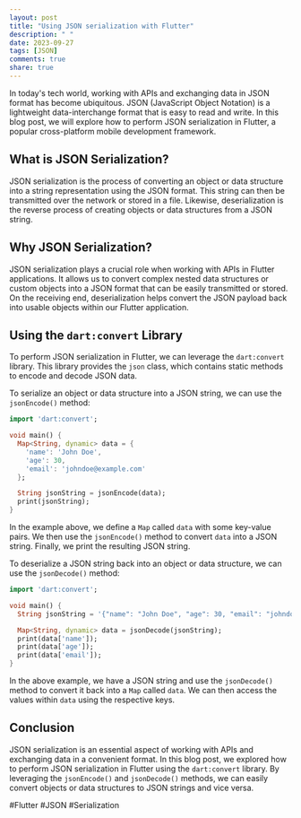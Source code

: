 ```yaml
---
layout: post
title: "Using JSON serialization with Flutter"
description: " "
date: 2023-09-27
tags: [JSON]
comments: true
share: true
---
```


In today's tech world, working with APIs and exchanging data in JSON format has become ubiquitous. JSON (JavaScript Object Notation) is a lightweight data-interchange format that is easy to read and write. In this blog post, we will explore how to perform JSON serialization in Flutter, a popular cross-platform mobile development framework.

## What is JSON Serialization?

JSON serialization is the process of converting an object or data structure into a string representation using the JSON format. This string can then be transmitted over the network or stored in a file. Likewise, deserialization is the reverse process of creating objects or data structures from a JSON string.

## Why JSON Serialization?

JSON serialization plays a crucial role when working with APIs in Flutter applications. It allows us to convert complex nested data structures or custom objects into a JSON format that can be easily transmitted or stored. On the receiving end, deserialization helps convert the JSON payload back into usable objects within our Flutter application.

## Using the `dart:convert` Library

To perform JSON serialization in Flutter, we can leverage the `dart:convert` library. This library provides the `json` class, which contains static methods to encode and decode JSON data.

To serialize an object or data structure into a JSON string, we can use the `jsonEncode()` method:

```dart
import 'dart:convert';

void main() {
  Map<String, dynamic> data = {
    'name': 'John Doe',
    'age': 30,
    'email': 'johndoe@example.com'
  };

  String jsonString = jsonEncode(data);
  print(jsonString);
}
```

In the example above, we define a `Map` called `data` with some key-value pairs. We then use the `jsonEncode()` method to convert `data` into a JSON string. Finally, we print the resulting JSON string.

To deserialize a JSON string back into an object or data structure, we can use the `jsonDecode()` method:

```dart
import 'dart:convert';

void main() {
  String jsonString = '{"name": "John Doe", "age": 30, "email": "johndoe@example.com"}';

  Map<String, dynamic> data = jsonDecode(jsonString);
  print(data['name']);
  print(data['age']);
  print(data['email']);
}
```

In the above example, we have a JSON string and use the `jsonDecode()` method to convert it back into a `Map` called `data`. We can then access the values within `data` using the respective keys.

## Conclusion

JSON serialization is an essential aspect of working with APIs and exchanging data in a convenient format. In this blog post, we explored how to perform JSON serialization in Flutter using the `dart:convert` library. By leveraging the `jsonEncode()` and `jsonDecode()` methods, we can easily convert objects or data structures to JSON strings and vice versa.

#Flutter #JSON #Serialization
